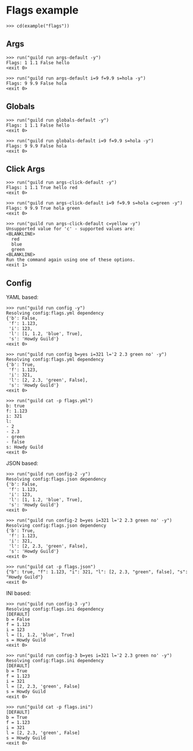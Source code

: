 # Flags example

    >>> cd(example("flags"))

## Args

    >>> run("guild run args-default -y")
    Flags: 1 1.1 False hello
    <exit 0>

    >>> run("guild run args-default i=9 f=9.9 s=hola -y")
    Flags: 9 9.9 False hola
    <exit 0>

## Globals

    >>> run("guild run globals-default -y")
    Flags: 1 1.1 False hello
    <exit 0>

    >>> run("guild run globals-default i=9 f=9.9 s=hola -y")
    Flags: 9 9.9 False hola
    <exit 0>

## Click Args

    >>> run("guild run args-click-default -y")
    Flags: 1 1.1 True hello red
    <exit 0>

    >>> run("guild run args-click-default i=9 f=9.9 s=hola c=green -y")
    Flags: 9 9.9 True hola green
    <exit 0>

    >>> run("guild run args-click-default c=yellow -y")
    Unsupported value for 'c' - supported values are:
    <BLANKLINE>
      red
      blue
      green
    <BLANKLINE>
    Run the command again using one of these options.
    <exit 1>

## Config

YAML based:

    >>> run("guild run config -y")
    Resolving config:flags.yml dependency
    {'b': False,
     'f': 1.123,
     'i': 123,
     'l': [1, 1.2, 'blue', True],
     's': 'Howdy Guild'}
    <exit 0>

    >>> run("guild run config b=yes i=321 l='2 2.3 green no' -y")
    Resolving config:flags.yml dependency
    {'b': True,
     'f': 1.123,
     'i': 321,
     'l': [2, 2.3, 'green', False],
     's': 'Howdy Guild'}
    <exit 0>

    >>> run("guild cat -p flags.yml")
    b: true
    f: 1.123
    i: 321
    l:
    - 2
    - 2.3
    - green
    - false
    s: Howdy Guild
    <exit 0>

JSON based:

    >>> run("guild run config-2 -y")
    Resolving config:flags.json dependency
    {'b': False,
     'f': 1.123,
     'i': 123,
     'l': [1, 1.2, 'blue', True],
     's': 'Howdy Guild'}
    <exit 0>

    >>> run("guild run config-2 b=yes i=321 l='2 2.3 green no' -y")
    Resolving config:flags.json dependency
    {'b': True,
     'f': 1.123,
     'i': 321,
     'l': [2, 2.3, 'green', False],
     's': 'Howdy Guild'}
    <exit 0>

    >>> run("guild cat -p flags.json")
    {"b": true, "f": 1.123, "i": 321, "l": [2, 2.3, "green", false], "s": "Howdy Guild"}
    <exit 0>

INI based:

    >>> run("guild run config-3 -y")
    Resolving config:flags.ini dependency
    [DEFAULT]
    b = False
    f = 1.123
    i = 123
    l = [1, 1.2, 'blue', True]
    s = Howdy Guild
    <exit 0>

    >>> run("guild run config-3 b=yes i=321 l='2 2.3 green no' -y")
    Resolving config:flags.ini dependency
    [DEFAULT]
    b = True
    f = 1.123
    i = 321
    l = [2, 2.3, 'green', False]
    s = Howdy Guild
    <exit 0>

    >>> run("guild cat -p flags.ini")
    [DEFAULT]
    b = True
    f = 1.123
    i = 321
    l = [2, 2.3, 'green', False]
    s = Howdy Guild
    <exit 0>
